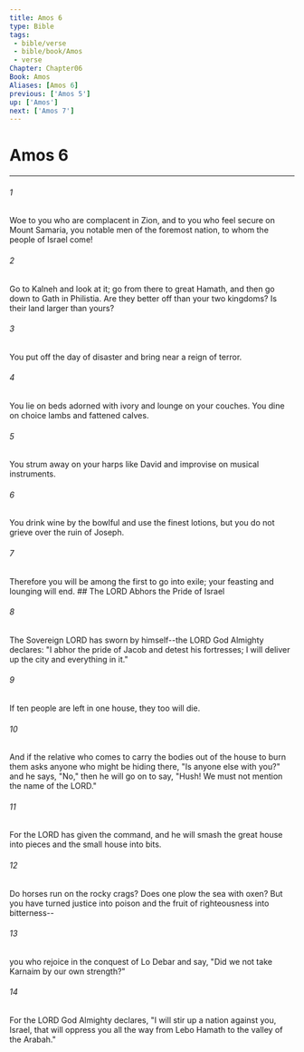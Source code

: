 ```yaml
---
title: Amos 6
type: Bible
tags:
 - bible/verse
 - bible/book/Amos
 - verse
Chapter: Chapter06
Book: Amos
Aliases: [Amos 6]
previous: ['Amos 5']
up: ['Amos']
next: ['Amos 7']
---
```

# Amos 6

***


###### 1 
Woe to you who are complacent in Zion, and to you who feel secure on Mount Samaria, you notable men of the foremost nation, to whom the people of Israel come! 

###### 2 
Go to Kalneh and look at it; go from there to great Hamath, and then go down to Gath in Philistia. Are they better off than your two kingdoms? Is their land larger than yours? 

###### 3 
You put off the day of disaster and bring near a reign of terror. 

###### 4 
You lie on beds adorned with ivory and lounge on your couches. You dine on choice lambs and fattened calves. 

###### 5 
You strum away on your harps like David and improvise on musical instruments. 

###### 6 
You drink wine by the bowlful and use the finest lotions, but you do not grieve over the ruin of Joseph. 

###### 7 
Therefore you will be among the first to go into exile; your feasting and lounging will end. ## The LORD Abhors the Pride of Israel 

###### 8 
The Sovereign LORD has sworn by himself--the LORD God Almighty declares: "I abhor the pride of Jacob and detest his fortresses; I will deliver up the city and everything in it." 

###### 9 
If ten people are left in one house, they too will die. 

###### 10 
And if the relative who comes to carry the bodies out of the house to burn them asks anyone who might be hiding there, "Is anyone else with you?" and he says, "No," then he will go on to say, "Hush! We must not mention the name of the LORD." 

###### 11 
For the LORD has given the command, and he will smash the great house into pieces and the small house into bits. 

###### 12 
Do horses run on the rocky crags? Does one plow the sea with oxen? But you have turned justice into poison and the fruit of righteousness into bitterness-- 

###### 13 
you who rejoice in the conquest of Lo Debar and say, "Did we not take Karnaim by our own strength?" 

###### 14 
For the LORD God Almighty declares, "I will stir up a nation against you, Israel, that will oppress you all the way from Lebo Hamath to the valley of the Arabah." 
